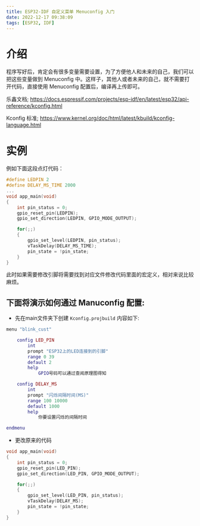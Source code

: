 ```yaml
---
title: ESP32-IDF 自定义菜单 Menuconfig 入门
date: 2022-12-17 09:38:09
tags: [ESP32, IDF]
---
```


# 介绍

  程序写好后，肯定会有很多变量需要设置，为了方便他人和未来的自己，我们可以把这些变量做到 Menuconfig 中。这样子，其他人或者未来的自己，就不需要打开代码，直接使用 Menuconfig 配置后，编译再上传即可。

乐鑫文档; https://docs.espressif.com/projects/esp-idf/en/latest/esp32/api-reference/kconfig.html 

Kconfig 标准; https://www.kernel.org/doc/html/latest/kbuild/kconfig-language.html

# 实例

例如下面这段点灯代码：

```c
#define LEDPIN 2
#define DELAY_MS_TIME 2000
...
void app_main(void)
{
    int pin_status = 0;
    gpio_reset_pin(LEDPIN);
    gpio_set_direction(LEDPIN, GPIO_MODE_OUTPUT);

    for(;;)
    {
        gpio_set_level(LEDPIN, pin_status);
        vTaskDelay(DELAY_MS_TIME);
        pin_state = !pin_state;
    }
}
```

此时如果需要修改引脚将需要找到对应文件修改代码里面的宏定义，相对来说比较麻烦。

## 下面将演示如何通过 Manuconfig 配置:

- 先在main文件夹下创建 `Kconfig.projbuild` 内容如下:

```lua
menu "blink_cust"

	config LED_PIN
		int
		prompt "ESP32上的LED连接到的引脚"
		range 0 39
		default 2
		help
			GPIO号码可以通过查阅原理图得知

	config DELAY_MS
		int
		prompt "闪烁间隔时间(MS)"
		range 100 10000
		default 1000
		help
			你要设置闪烁的间隔时间

endmenu
```

- 更改原来的代码

```c
void app_main(void)
{
    int pin_status = 0;
    gpio_reset_pin(LED_PIN);
    gpio_set_direction(LED_PIN, GPIO_MODE_OUTPUT);

    for(;;)
    {
        gpio_set_level(LED_PIN, pin_status);
        vTaskDelay(DELAY_MS);
        pin_state = !pin_state;
    }
}
```

